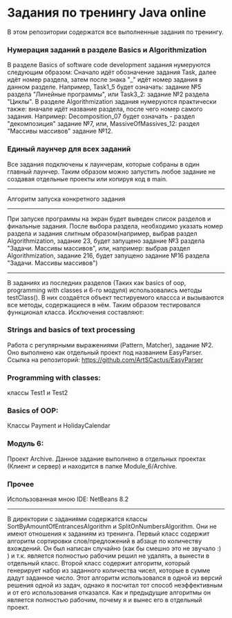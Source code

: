 # Задания по тренингу Java online
В этом репозитории содержатся все выполненные задания по тренингу. 
### Нумерация заданий в разделе Basics и Algorithmization
В разделе Basics of software code development задания нумеруются следующим образом:
Сначало идёт обозначение задания Task, далее идёт номер раздела, затем после знака "_" идёт номер задания в данном разделе.
Например, Task1_5 будет означать: задание №5 раздела "Линейные программы", или Task3_2: задание №2 раздела "Циклы".
В разделе Algorithmization задания нумеруются практически также:
вначале идёт название раздела, после чего номер самого задания. Например: Decomposition_07 будет означать - раздел "декомпозиция" задание №7, или, MassiveOfMassives_12: раздел "Массивы массивов" задание №12.
### Единый лаунчер для всех заданий
Все задания подключены к лаунчерам, которые собраны в один главный лаунчер. 
Таким образом можно запустить любое задание не создавая отдельные проекты или копируя код в main.
***
Алгоритм запуска конкретного задания
***
При запуске программы на экран будет выведен список разделов  и финальные задания. После выбора раздела, необходимо указать номер раздела и задания слитным образом(например, выбрав раздел Algorithmization, задание 23, будет запущено задание №3 раздела "Задачи. Массивы массивов", или, например: выбрав раздел Algorithmization, задание 216, будет запущено задание №16 раздела "Задачи. Массивы массивов")
***
В заданиях из последних разделов (Таких как basics of oop, programming with classes и 6-го модуля) использовались методы testClass().
В них создаётся объект тестируемого классса и вызываются все методы, содержащиеся в нём. Таким образом тестировался функционал класса.
Исключения составляют:
### Strings and basics of text processing
Работа с регулярными выражениями (Pattern, Matcher), задание №2. 
Оно выполнено как отдельный проект под названием EasyParser.
Ссылка на репозиторий: https://github.com/ArtSCactus/EasyParser
### Programming with classes: 
классы Test1 и Test2  
### Basics of OOP:
Классы Payment и HolidayCalendar
### Модуль 6:
Проект Archive. Данное задание выполнено в отдельных проектах (Клиент и сервер) и находится в папке Module_6/Archive. 
### Прочее
Использованная мною IDE: NetBeans 8.2
***
В директории с заданиями содержатся классы SortByAmountOfEntrancesAlgorithm и SplitOnNumbersAlgorithm. Они не имеют отношения к заданиям из тренинга. Первый класс содержит алгоритм сортировки слов/предложений в абзаце по количеству вхождений. Он был написан случайно (как бы смешно это не звучало :) ) и т.к. является полностью рабочим решил не удалять, а вынести в отдельный класс.
Второй класс содержит алгоритм, который генерирует набор из заданного количества чисел, которые в сумме дадут заданное число. Этот алгоритм использовался в одной из версий решения одной из задач, однако я посчитал тот способ неэффективным и от его использования отказался. Как и предыдущие алгоритмы он является полностью рабочим, почему я и вынес его в отдельный проект.

